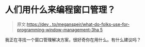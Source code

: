 # 人们用什么来编程窗口管理？

> 原文:[https://dev . to/meganspeir/what-do-folks-use-for-programming-window-management-3ha 5](https://dev.to/meganspeir/what-do-folks-use-for-programming-window-management-3ha5)

我正在寻找一个窗口管理解决方案，很好奇你在用什么。有什么建议吗？